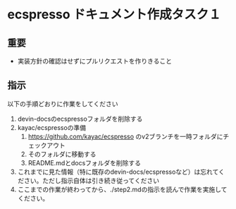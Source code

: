 # ecspresso ドキュメント作成タスク１

## 重要

- 実装方針の確認はせずにプルリクエストを作りきること

## 指示

以下の手順どおりに作業をしてください

1. devin-docsのecspressoフォルダを削除する
2. kayac/ecspressoの準備
   1. https://github.com/kayac/ecspresso のv2ブランチを一時フォルダにチェックアウト
   2. そのフォルダに移動する
   3. README.mdとdocsフォルダを削除する
3. これまでに見た情報（特に既存のdevin-docs/ecspressoなど）は忘れてください。ただし指示自体は引き続き従ってください
4. ここまでの作業が終わってから、./step2.mdの指示を読んで作業を実施してください。
